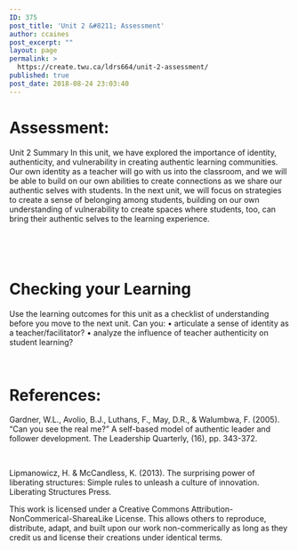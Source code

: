 ```yaml
---
ID: 375
post_title: 'Unit 2 &#8211; Assessment'
author: ccaines
post_excerpt: ""
layout: page
permalink: >
  https://create.twu.ca/ldrs664/unit-2-assessment/
published: true
post_date: 2018-08-24 23:03:40
---
```


<h1>Assessment:</h1>
Unit 2 Summary
In this unit, we have explored the importance of identity, authenticity, and vulnerability in creating authentic learning communities. Our own identity as a teacher will go with us into the classroom, and we will be able to build on our own abilities to create connections as we share our authentic selves with students. In the next unit, we will focus on strategies to create a sense of belonging among students, building on our own understanding of vulnerability to create spaces where students, too, can bring their authentic selves to the learning experience. 

&nbsp;

&nbsp;

<h1>Checking your Learning</h1>
Use the learning outcomes for this unit as a checklist of understanding before you move to the next unit.  Can you: 
•	articulate a sense of identity as a teacher/facilitator?
•	analyze the influence of teacher authenticity on student learning?
&nbsp;

&nbsp;

<h1>References:</h1>
Gardner, W.L., Avolio, B.J., Luthans, F., May, D.R., & Walumbwa, F. (2005). “Can you see the real me?” A self-based model of authentic leader and follower development. The Leadership Quarterly, (16), pp. 343-372.

&nbsp;

Lipmanowicz, H. & McCandless, K. (2013). The surprising power of liberating structures: Simple rules to unleash a culture of innovation. Liberating Structures Press. 

This work is licensed under a Creative Commons Attribution-NonCommerical-ShareaLike License. This allows others to reproduce, distribute, adapt, and built upon our work non-commerically as long as they credit us and license their creations under identical terms. 


